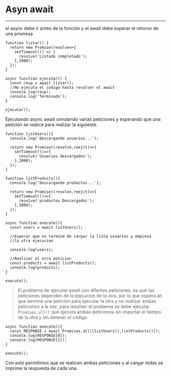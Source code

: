 # Asyn await
---
el async debe ir antes de la función y el await debe esperar el retorno de una promesa

```
function listar() {
  return new Promise(resolve=>{
    setTimeout(() => {
      resolve('Listado completado');
    },2000);
  });
}

async function ejecutar() {
  const resp = await listar();
  //No ejecuta el codigo hasta resolver el await
  console.log(resp);
  console.log('Terminado');
}

ejecutar();
```

Ejecutando async await simulando varias peticiones y esperando que una petición se realice para realizar la siguiente.

```
function listUsers(){
  console.log('Descargando usuarios...');

  return new Promise((resolve,reejct)=>{
    setTimeout(()=>{
      resolve('Usuarios descargados');
    },2000);  
  });
}

function listProducts(){
  console.log('Descargando productos...');

  return new Promise((resolve,reejct)=>{
    setTimeout(()=>{
      resolve('productos Descargados');
    },5000);  
  });
}

async function execute(){
  const users = await listUsers();
  
  //Esperar que se termina de cargar la lista usuarios y empieza
  //la otra ejecucion
  
  console.log(users);
  
  //Realizar al otra peticion
  const products = await listProducts();
  console.log(products);
}

execute();
```
> El problema de ejecutar await con difentes peticiones, es que las peticiones  dependen de la ejecucion de la otra, por lo que espera ah que termine una petición para ejecutar la otra y no realizar ambas peticiones a la vez, para resolver el problema se debe ejecutar ```Promises.all()``` que ejecuta ambas peticiones sin importar el tiempo de la otra y sin detener el código.

```
async function execute(){
  const RESPONSE = await Promises.all([listUsers(),listProducts()]);
  console.log(RESPONSE[0]);
  console.log(RESPONSE[1]);
}

execute();
```

Con esto permitimos que se realicen ambas peticiones y al cargar todas se imprime la respuesta de cada una.